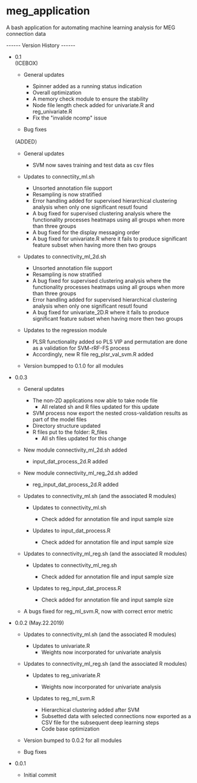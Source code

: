# meg_application

A bash application for automating machine learning analysis for MEG connection data

------ Version History ------

- 0.1  
  (ICEBOX)
  - General updates
    - Spinner added as a running status indication
    - Overall optimization
    - A memory check module to ensure the stability
    - Node file length check added for univariate.R and reg_univariate.R
    - Fix the "invalide ncomp" issue
  
  - Bug fixes

  (ADDED）
  - General updates
    - SVM now saves training and test data as csv files

  - Updates to connectiity_ml.sh
    - Unsorted annotation file support
    - Resampling is now stratified
    - Error handling added for supervised hierarchical clustering analysis when only one significant resutl found
    - A bug fixed for supervised clustering analysis where the functionality processes heatmaps using all groups when more than three groups
    - A bug fixed for the display messaging order
    - A bug fixed for univariate.R where it fails to produce significant feature subset when having more then two groups
  
  - Updates to connectivity_ml_2d.sh
    - Unsorted annotation file support
    - Resampling is now stratified
    - A bug fixed for supervised clustering analysis where the functionality processes heatmaps using all groups when more than three groups
    - Error handling added for supervised hierarchical clustering analysis when only one significant resutl found
    - A bug fixed for univariate_2D.R where it fails to produce significant feature subset when having more then two groups
  
  - Updates to the regression module
    - PLSR functionality added so PLS VIP and permutation are done as a validation for SVM-rRF-FS process
    - Accordingly, new R file reg_plsr_val_svm.R added

  - Version bumpped to 0.1.0 for all modules

- 0.0.3
  - General updates
    - The non-2D applications now able to take node file
      - All related sh and R files updated for this update
    - SVM process now export the nested cross-validation results as part of the model files
    - Directory structure updated
    - R files put to the folder: R_files
      - All sh files updated for this change

  - New module connectivity_ml_2d.sh added
    - input_dat_process_2d.R added
 
  - New module connectivity_ml_reg_2d.sh added
    - reg_input_dat_process_2d.R added

  - Updates to connectivity_ml.sh (and the associated R modules)
    - Updates to connectivity_ml.sh
      - Check added for annotation file and input sample size

    - Updates to input_dat_process.R
      - Check added for annotation file and input sample size

  - Updates to connectivity_ml_reg.sh (and the associated R modules)
    - Updates to connectivity_ml_reg.sh
      - Check added for annotation file and input sample size

    - Updates to reg_input_dat_process.R
      - Check added for annotation file and input sample size

  - A bugs fixed for reg_ml_svm.R, now with correct error metric

- 0.0.2 (May.22.2019)
  - Updates to connectivity_ml.sh (and the associated R modules)
    - Updates to univariate.R
      - Weights now incorporated for univariate analysis

  - Updates to connectivity_ml_reg.sh (and the associated R modules)
    - Updates to reg_univariate.R
      - Weights now incorporated for univariate analysis

    - Updates to reg_ml_svm.R
      - Hierarchical clustering added after SVM
      - Subsetted data with selected connections now exported as a CSV file for the subsequent deep learning steps
      - Code base optimization

  - Version bumped to 0.0.2 for all modules

  - Bug fixes

- 0.0.1
  - Initial commit
